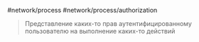 #network/process #network/process/authorization

> Представление каких-то прав аутентифицированному пользователю на выполнение каких-то действий

